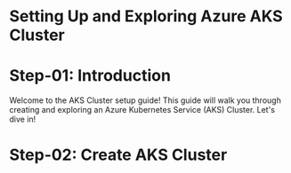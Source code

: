 # Setting Up and Exploring Azure AKS Cluster

# Step-01: Introduction

Welcome to the AKS Cluster setup guide! This guide will walk you through creating and exploring an Azure Kubernetes Service (AKS) Cluster. Let's dive in!

# Step-02: Create AKS Cluster